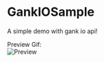 # GankIOSample
A simple demo with gank io api!

Preview Gif: </br>
![Preview](http://odfke6drt.bkt.clouddn.com/gank_io.gif)
